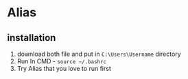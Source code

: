 # Alias

## installation

1. download both file and put in `C:\Users\Username` directory
2. Run In CMD - `source ~/.bashrc`
3. Try Alias that you love to run first
